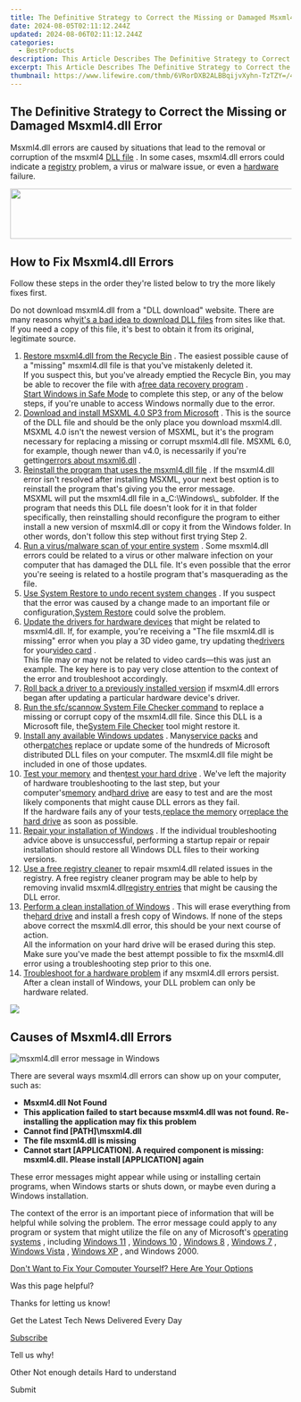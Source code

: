 ```yaml
---
title: The Definitive Strategy to Correct the Missing or Damaged Msxml4.dll Error
date: 2024-08-05T02:11:12.244Z
updated: 2024-08-06T02:11:12.244Z
categories:
  - BestProducts
description: This Article Describes The Definitive Strategy to Correct the Missing or Damaged Msxml4.dll Error
excerpt: This Article Describes The Definitive Strategy to Correct the Missing or Damaged Msxml4.dll Error
thumbnail: https://www.lifewire.com/thmb/6VRorDXB2ALBBqijvXyhn-TzTZY=/400x300/filters:no_upscale():max_bytes(150000):strip_icc():format(webp)/msxml4-dll-error-message-5a7c98f9119fa8003701645a.png
---
```


## The Definitive Strategy to Correct the Missing or Damaged Msxml4.dll Error
 Msxml4.dll errors are caused by situations that lead to the removal or corruption of the msxml4 [DLL file](https://www.lifewire.com/what-is-a-dll-file-2625852) . In some cases, msxml4.dll errors could indicate a [registry](https://www.lifewire.com/windows-registry-2625992) problem, a virus or malware issue, or even a [hardware](https://www.lifewire.com/computer-hardware-2625895) failure.

<!-- affiliate ads begin -->
<a href="https://mindmanager.sjv.io/c/5597632/1787667/20231" target="_top" id="1787667"><img src="//a.impactradius-go.com/display-ad/20231-1787667" border="0" alt="" width="728" height="90"/></a><img height="0" width="0" src="https://imp.pxf.io/i/5597632/1787667/20231" style="position:absolute;visibility:hidden;" border="0" />
<!-- affiliate ads end -->
## How to Fix Msxml4.dll Errors

 Follow these steps in the order they're listed below to try the more likely fixes first.

 Do not download msxml4.dll from a "DLL download" website. There are many reasons why[it's a bad idea to download DLL files](https://www.lifewire.com/important-reasons-not-to-download-dll-files-2624455) from sites like that. If you need a copy of this file, it's best to obtain it from its original, legitimate source.

1. [Restore msxml4.dll from the Recycle Bin](https://www.lifewire.com/how-to-restore-deleted-files-from-the-recycle-bin-2624515) . The easiest possible cause of a "missing" msxml4.dll file is that you've mistakenly deleted it.  
 If you suspect this, but you've already emptied the Recycle Bin, you may be able to recover the file with a[free data recovery program](https://www.lifewire.com/free-data-recovery-software-tools-2622893) .  
[Start Windows in Safe Mode](https://www.lifewire.com/how-do-i-start-windows-in-safe-mode-2624480) to complete this step, or any of the below steps, if you're unable to access Windows normally due to the error.
2. [Download and install MSXML 4.0 SP3 from Microsoft](https://www.microsoft.com/en-us/download/details.aspx?id=36292) . This is the source of the DLL file and should be the only place you download msxml4.dll.  
 MSXML 4.0 isn't the newest version of MSXML, but it's the program necessary for replacing a missing or corrupt msxml4.dll file. MSXML 6.0, for example, though newer than v4.0, is necessarily if you're getting[errors about msxml6.dll](https://www.lifewire.com/how-to-fix-msxml6-dll-not-found-or-missing-errors-2623825) .
3. [Reinstall the program that uses the msxml4.dll file](https://www.lifewire.com/what-is-the-proper-way-to-reinstall-a-software-program-2624478) . If the msxml4.dll error isn't resolved after installing MSXML, your next best option is to reinstall the program that's giving you the error message.  
 MSXML will put the msxml4.dll file in a_C:\\Windows\\_ subfolder. If the program that needs this DLL file doesn't look for it in that folder specifically, then reinstalling should reconfigure the program to either install a new version of msxml4.dll or copy it from the Windows folder. In other words, don't follow this step without first trying Step 2.
4. [Run a virus/malware scan of your entire system](https://www.lifewire.com/properly-scan-your-computer-for-viruses-and-other-malware-2624526) . Some msxml4.dll errors could be related to a virus or other malware infection on your computer that has damaged the DLL file. It's even possible that the error you're seeing is related to a hostile program that's masquerading as the file.
5. [Use System Restore to undo recent system changes](https://www.lifewire.com/how-to-use-system-restore-in-windows-2626131) . If you suspect that the error was caused by a change made to an important file or configuration,[System Restore](https://www.lifewire.com/what-is-system-restore-2626022) could solve the problem.
6. [Update the drivers for hardware devices](https://www.lifewire.com/how-to-update-drivers-in-windows-2619214) that might be related to msxml4.dll. If, for example, you're receiving a "The file msxml4.dll is missing" error when you play a 3D video game, try updating the[drivers](https://www.lifewire.com/what-is-a-device-driver-2625796) for your[video card](https://www.lifewire.com/what-is-a-video-card-2618161) .  
 This file may or may not be related to video cards—this was just an example. The key here is to pay very close attention to the context of the error and troubleshoot accordingly.
7. [Roll back a driver to a previously installed version](https://www.lifewire.com/how-to-roll-back-a-driver-in-windows-2619217) if msxml4.dll errors began after updating a particular hardware device's driver.
8. [Run the sfc/scannow System File Checker command](https://www.lifewire.com/how-to-use-sfc-scannow-to-repair-windows-system-files-2626161) to replace a missing or corrupt copy of the msxml4.dll file. Since this DLL is a Microsoft file, the[System File Checker](https://www.lifewire.com/sfc-command-system-file-checker-2626020) tool might restore it.
9. [Install any available Windows updates](https://www.lifewire.com/how-to-check-for-install-windows-updates-2624596) . Many[service packs](https://www.lifewire.com/what-is-a-service-pack-2626010) and other[patches](https://www.lifewire.com/what-is-a-patch-2625960) replace or update some of the hundreds of Microsoft distributed DLL files on your computer. The msxml4.dll file might be included in one of those updates.
10. [Test your memory](https://www.lifewire.com/free-memory-test-programs-2626178) and then[test your hard drive](https://www.lifewire.com/free-hard-drive-testing-programs-2626183) . We've left the majority of hardware troubleshooting to the last step, but your computer's[memory](https://www.lifewire.com/what-is-random-access-memory-ram-2618159) and[hard drive](https://www.lifewire.com/what-is-a-hard-disk-drive-2618152) are easy to test and are the most likely components that might cause DLL errors as they fail.  
 If the hardware fails any of your tests,[replace the memory](https://www.lifewire.com/how-to-replace-the-memory-ram-in-a-computer-2626201) or[replace the hard drive](https://www.lifewire.com/how-to-replace-a-hard-drive-2626200) as soon as possible.
11. [Repair your installation of Windows](https://www.lifewire.com/how-do-i-automatically-repair-windows-problems-2624907) . If the individual troubleshooting advice above is unsuccessful, performing a startup repair or repair installation should restore all Windows DLL files to their working versions.
12. [Use a free registry cleaner](https://www.lifewire.com/free-registry-cleaners-2626176) to repair msxml4.dll related issues in the registry. A free registry cleaner program may be able to help by removing invalid msxml4.dll[registry entries](https://www.lifewire.com/what-is-a-registry-key-2625999) that might be causing the DLL error.
13. [Perform a clean installation of Windows](https://www.lifewire.com/how-to-clean-install-windows-2624904) . This will erase everything from the[hard drive](https://www.lifewire.com/what-is-a-hard-disk-drive-2618152) and install a fresh copy of Windows. If none of the steps above correct the msxml4.dll error, this should be your next course of action.  
 All the information on your hard drive will be erased during this step. Make sure you've made the best attempt possible to fix the msxml4.dll error using a troubleshooting step prior to this one.
14. [Troubleshoot for a hardware problem](https://www.lifewire.com/fix-a-dll-issue-caused-by-a-hardware-problem-2624493) if any msxml4.dll errors persist. After a clean install of Windows, your DLL problem can only be hardware related.

<!-- affiliate ads begin -->
<a href="https://secure.2checkout.com/order/checkout.php?PRODS=4621764&QTY=1&AFFILIATE=108875&CART=1"><img src="https://www.x-mirage.com/x-mirage/img/page-home.jpg" border="0"></a>
<!-- affiliate ads end -->
## Causes of Msxml4.dll Errors

<!-- affiliate ads begin -->

<!-- affiliate ads end -->
![msxml4.dll error message in Windows](https://www.lifewire.com/thmb/6dZLoMkW383W92wwjgxnorf4xZ8=/1500x0/filters:no_upscale():max_bytes(150000):strip_icc():format(webp)/msxml4-dll-error-message-5a7c98f9119fa8003701645a.png)

 There are several ways msxml4.dll errors can show up on your computer, such as:

* **Msxml4.dll Not Found**
* **This application failed to start because msxml4.dll was not found. Re-installing the application may fix this problem**
* **Cannot find \[PATH\]\\msxml4.dll**
* **The file msxml4.dll is missing**
* **Cannot start \[APPLICATION\]. A required component is missing: msxml4.dll. Please install \[APPLICATION\] again**

 These error messages might appear while using or installing certain programs, when Windows starts or shuts down, or maybe even during a Windows installation.

 The context of the error is an important piece of information that will be helpful while solving the problem. The error message could apply to any program or system that might utilize the file on any of Microsoft's [operating systems](https://www.lifewire.com/operating-systems-2625912) , including [Windows 11](https://www.lifewire.com/windows-11-5188930) , ​[Windows 10](https://www.lifewire.com/windows-10-2626217) , [Windows 8](https://www.lifewire.com/windows-8-2626235) , [Windows 7](https://www.lifewire.com/windows-7-2626265) , [Windows Vista](https://www.lifewire.com/windows-vista-2626311) , [Windows XP](https://www.lifewire.com/windows-xp-2626354) , and Windows 2000.

[Don't Want to Fix Your Computer Yourself? Here Are Your Options](https://www.lifewire.com/how-do-i-get-my-computer-fixed-2625167)

Was this page helpful?

Thanks for letting us know!

 Get the Latest Tech News Delivered Every Day

[Subscribe](https://www.lifewire.com/#)

Tell us why!

 Other  Not enough details  Hard to understand

 Submit

<ins class="adsbygoogle"
     style="display:block"
     data-ad-format="autorelaxed"
     data-ad-client="ca-pub-7571918770474297"
     data-ad-slot="1223367746"></ins>



<ins class="adsbygoogle"
     style="display:block"
     data-ad-client="ca-pub-7571918770474297"
     data-ad-slot="8358498916"
     data-ad-format="auto"
     data-full-width-responsive="true"></ins>
